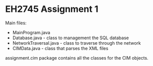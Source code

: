 # EH2745 Assignment 1

Main files:
  - MainProgram.java 
  - Database.java - class to management the SQL database
  - NetworkTraversal.java - class to traverse through the network
  - CIMData.java - class that parses the XML files
  
assignment.cim package contains all the classes for the CIM objects. 


